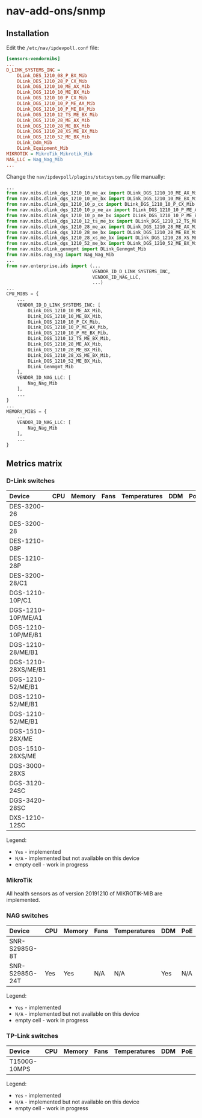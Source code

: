 # nav-add-ons/snmp

## Installation

Edit the `/etc/nav/ipdevpoll.conf` file:

```ini
[sensors:vendormibs]
...
D_LINK_SYSTEMS_INC =
    DLink_DES_1210_08_P_BX_Mib
    DLink_DES_1210_28_P_CX_Mib
    DLink_DGS_1210_10_ME_AX_Mib
    DLink_DGS_1210_10_ME_BX_Mib
    DLink_DGS_1210_10_P_CX_Mib
    DLink_DGS_1210_10_P_ME_AX_Mib
    DLink_DGS_1210_10_P_ME_BX_Mib
    DLink_DGS_1210_12_TS_ME_BX_Mib
    DLink_DGS_1210_28_ME_AX_Mib
    DLink_DGS_1210_28_ME_BX_Mib
    DLink_DGS_1210_28_XS_ME_BX_Mib
    DLink_DGS_1210_52_ME_BX_Mib
    DLink_Ddm_Mib
    DLink_Equipment_Mib
MIKROTIK = MikroTik_Mikrotik_Mib
NAG_LLC = Nag_Nag_Mib
...
```

Change the `nav/ipdevpoll/plugins/statsystem.py` file manually:

```python
...
from nav.mibs.dlink_dgs_1210_10_me_ax import DLink_DGS_1210_10_ME_AX_Mib
from nav.mibs.dlink_dgs_1210_10_me_bx import DLink_DGS_1210_10_ME_BX_Mib
from nav.mibs.dlink_dgs_1210_10_p_cx import DLink_DGS_1210_10_P_CX_Mib
from nav.mibs.dlink_dgs_1210_10_p_me_ax import DLink_DGS_1210_10_P_ME_AX_Mib
from nav.mibs.dlink_dgs_1210_10_p_me_bx import DLink_DGS_1210_10_P_ME_BX_Mib
from nav.mibs.dlink_dgs_1210_12_ts_me_bx import DLink_DGS_1210_12_TS_ME_BX_Mib
from nav.mibs.dlink_dgs_1210_28_me_ax import DLink_DGS_1210_28_ME_AX_Mib
from nav.mibs.dlink_dgs_1210_28_me_bx import DLink_DGS_1210_28_ME_BX_Mib
from nav.mibs.dlink_dgs_1210_28_xs_me_bx import DLink_DGS_1210_28_XS_ME_BX_Mib
from nav.mibs.dlink_dgs_1210_52_me_bx import DLink_DGS_1210_52_ME_BX_Mib
from nav.mibs.dlink_genmgmt import DLink_Genmgmt_Mib
from nav.mibs.nag_nag import Nag_Nag_Mib
...
from nav.enterprise.ids import (...
                                VENDOR_ID_D_LINK_SYSTEMS_INC,
                                VENDOR_ID_NAG_LLC,
                                ...)
...
CPU_MIBS = {
    ...
    VENDOR_ID_D_LINK_SYSTEMS_INC: [
        DLink_DGS_1210_10_ME_AX_Mib,
        DLink_DGS_1210_10_ME_BX_Mib,
        DLink_DGS_1210_10_P_CX_Mib,
        DLink_DGS_1210_10_P_ME_AX_Mib,
        DLink_DGS_1210_10_P_ME_BX_Mib,
        DLink_DGS_1210_12_TS_ME_BX_Mib,
        DLink_DGS_1210_28_ME_AX_Mib,
        DLink_DGS_1210_28_ME_BX_Mib,
        DLink_DGS_1210_28_XS_ME_BX_Mib,
        DLink_DGS_1210_52_ME_BX_Mib,
        DLink_Genmgmt_Mib
    ],
    VENDOR_ID_NAG_LLC: [
        Nag_Nag_Mib
    ],
    ...
}
...
MEMORY_MIBS = {
    ...
    VENDOR_ID_NAG_LLC: [
        Nag_Nag_Mib
    ],
    ...
}

```

## Metrics matrix

### D-Link switches

| Device              | CPU  | Memory | Fans | Temperatures | DDM  | PoE
| :------------------ | :--- | :----- | :--- | :----------- | :--- | :---
| DES-3200-26         |      |        |      |              |      |
| DES-3200-28         |      |        |      |              |      |
| DES-1210-08P        |      |        |      |              |      |
| DES-1210-28P        |      |        |      |              |      |
| DES-3200-28/C1      |      |        |      |              |      |
| DGS-1210-10P/C1     |      |        |      |              |      |
| DGS-1210-10P/ME/A1  |      |        |      |              |      |
| DGS-1210-10P/ME/B1  |      |        |      |              |      |
| DGS-1210-28/ME/B1   |      |        |      |              |      |
| DGS-1210-28XS/ME/B1 |      |        |      |              |      |
| DGS-1210-52/ME/B1   |      |        |      |              |      |
| DGS-1210-52/ME/B1   |      |        |      |              |      |
| DGS-1210-52/ME/B1   |      |        |      |              |      |
| DGS-1510-28X/ME     |      |        |      |              |      |
| DGS-1510-28XS/ME    |      |        |      |              |      |
| DGS-3000-28XS       |      |        |      |              |      |
| DGS-3120-24SC       |      |        |      |              |      |
| DGS-3420-28SC       |      |        |      |              |      |
| DXS-1210-12SC       |      |        |      |              |      |

Legend:

- `Yes` - implemented
- `N/A` - implemented but not available on this device
- empty cell - work in progress

### MikroTik

All health sensors as of version 20191210 of MIKROTIK-MIB are implemented.

### NAG switches

| Device         | CPU  | Memory | Fans | Temperatures | DDM  | PoE
| :--------------| :----| :----- | :--- | :----------- | :--- | :---
| SNR-S2985G-8T  |      |        |      |              |      |    
| SNR-S2985G-24T | Yes  | Yes    | N/A  | N/A          | Yes  | N/A

Legend:

- `Yes` - implemented
- `N/A` - implemented but not available on this device
- empty cell - work in progress

### TP-Link switches

| Device       | CPU  | Memory | Fans | Temperatures | DDM  | PoE
| :------------| :----| :----- | :--- | :----------- | :--- | :---
| T1500G-10MPS |      |        |      |              |      |     

Legend:

- `Yes` - implemented
- `N/A` - implemented but not available on this device
- empty cell - work in progress
